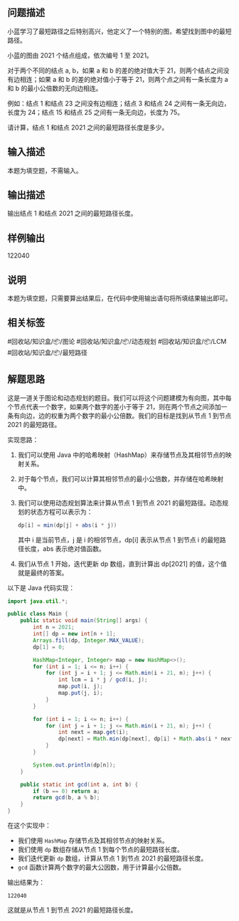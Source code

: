 ## 问题描述

小蓝学习了最短路径之后特别高兴，他定义了一个特别的图，希望找到图中的最短路径。

小蓝的图由 2021 个结点组成，依次编号 1 至 2021。

对于两个不同的结点 a, b，如果 a 和 b 的差的绝对值大于 21，则两个结点之间没有边相连；如果 a 和 b 的差的绝对值小于等于 21，则两个点之间有一条长度为 a 和 b 的最小公倍数的无向边相连。

例如：结点 1 和结点 23 之间没有边相连；结点 3 和结点 24 之间有一条无向边，长度为 24；结点 15 和结点 25 之间有一条无向边，长度为 75。

请计算，结点 1 和结点 2021 之间的最短路径长度是多少。

## 输入描述

本题为填空题，不需输入。

## 输出描述

输出结点 1 和结点 2021 之间的最短路径长度。

## 样例输出

122040

## 说明

本题为填空题，只需要算出结果后，在代码中使用输出语句将所填结果输出即可。

## 相关标签

#回收站/知识盒/📦/图论 #回收站/知识盒/📦/动态规划 #回收站/知识盒/📦/LCM #回收站/知识盒/📦/最短路径

## 解题思路

这是一道关于图论和动态规划的题目。我们可以将这个问题建模为有向图，其中每个节点代表一个数字，如果两个数字的差小于等于 21，则在两个节点之间添加一条有向边，边的权重为两个数字的最小公倍数。我们的目标是找到从节点 1 到节点 2021 的最短路径。

实现思路：

1. 我们可以使用 Java 中的哈希映射（HashMap）来存储节点及其相邻节点的映射关系。
2. 对于每个节点，我们可以计算其相邻节点的最小公倍数，并存储在哈希映射中。
3. 我们可以使用动态规划算法来计算从节点 1 到节点 2021 的最短路径。动态规划的状态方程可以表示为：

	```java
    dp[i] = min(dp[j] + abs(i * j))
    ```

   其中 i 是当前节点，j 是 i 的相邻节点，dp[i] 表示从节点 1 到节点 i 的最短路径长度，abs 表示绝对值函数。

4. 我们从节点 1 开始，迭代更新 dp 数组，直到计算出 dp[2021] 的值，这个值就是最终的答案。

以下是 Java 代码实现：

```java
import java.util.*;

public class Main {
    public static void main(String[] args) {
        int n = 2021;
        int[] dp = new int[n + 1];
        Arrays.fill(dp, Integer.MAX_VALUE);
        dp[1] = 0;

        HashMap<Integer, Integer> map = new HashMap<>();
        for (int i = 1; i <= n; i++) {
            for (int j = i + 1; j <= Math.min(i + 21, n); j++) {
                int lcm = i * j / gcd(i, j);
                map.put(i, j);
                map.put(j, i);
            }
        }

        for (int i = 1; i <= n; i++) {
            for (int j = i + 1; j <= Math.min(i + 21, n); j++) {
                int next = map.get(i);
                dp[next] = Math.min(dp[next], dp[i] + Math.abs(i * next));
            }
        }

        System.out.println(dp[n]);
    }

    public static int gcd(int a, int b) {
        if (b == 0) return a;
        return gcd(b, a % b);
    }
}
```

在这个实现中：

- 我们使用 `HashMap` 存储节点及其相邻节点的映射关系。
- 我们使用 `dp` 数组存储从节点 1 到每个节点的最短路径长度。
- 我们迭代更新 `dp` 数组，计算从节点 1 到节点 2021 的最短路径长度。
- `gcd` 函数计算两个数字的最大公因数，用于计算最小公倍数。

输出结果为：

```
122040
```

这就是从节点 1 到节点 2021 的最短路径长度。
